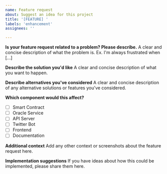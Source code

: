 ```yaml
---
name: Feature request
about: Suggest an idea for this project
title: '[FEATURE] '
labels: 'enhancement'
assignees: ''

---
```


**Is your feature request related to a problem? Please describe.**
A clear and concise description of what the problem is. Ex. I'm always frustrated when [...]

**Describe the solution you'd like**
A clear and concise description of what you want to happen.

**Describe alternatives you've considered**
A clear and concise description of any alternative solutions or features you've considered.

**Which component would this affect?**
- [ ] Smart Contract
- [ ] Oracle Service
- [ ] API Server
- [ ] Twitter Bot
- [ ] Frontend
- [ ] Documentation

**Additional context**
Add any other context or screenshots about the feature request here.

**Implementation suggestions**
If you have ideas about how this could be implemented, please share them here. 